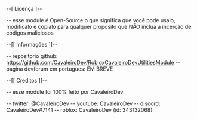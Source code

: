 --[ Licença ]--

-- esse module é Open-Source o que significa que você pode usalo, modificalo e copialo para qualquer proposito que NÃO inclua a incerção de codigos maliciosos

--[[ Informações ]]--

-- repositorio github: https://github.com/CavaleiroDev/RobloxCavaleiroDevUtilitiesModule
-- pagina devforum em portugues: EM BREVE

--[[ Creditos ]]--

-- esse module foi 100% feito por CavaleiroDev

-- twitter: @CavaleiroDev
-- youtube: CavaleiroDev
-- discord: CavaleiroDev#7141
-- roblox: CavaleiroDev (id: 343132068)
